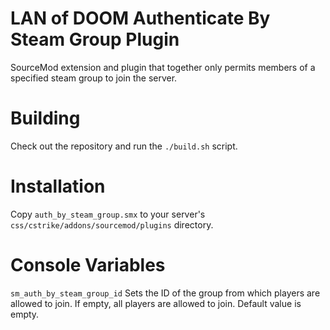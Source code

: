 # LAN of DOOM Authenticate By Steam Group Plugin
SourceMod extension and plugin that together only permits members of a specified steam group to join the server.

# Building
Check out the repository and run the ``./build.sh`` script.

# Installation
Copy ``auth_by_steam_group.smx`` to your server's ``css/cstrike/addons/sourcemod/plugins`` directory.

# Console Variables
``sm_auth_by_steam_group_id`` Sets the ID of the group from which players are allowed to join. If empty, all players are allowed to join. Default value is empty.